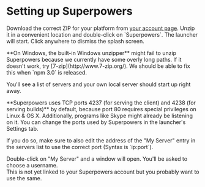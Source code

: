 # Setting up Superpowers

<div class="action">
  <p>Download the correct ZIP for your platform from <a href="https://sparklinlabs.com/account" target="_blank">your account page</a>.  
  Unzip it in a convenient location and double-click on `Superpowers`.  
  The launcher will start. Click anywhere to dismiss the splash screen.
</div>

<div class="note">
  <p>**On Windows, the built-in Windows unzipper** might fail to unzip Superpowers because we currently have some overly long paths.  
  If it doesn't work, try [7-zip](http://www.7-zip.org/). We should be able to fix this when `npm 3.0` is released.
</div>

You'll see a list of servers and your own local server should start up right away.

<div class="note">
  <p>**Superpowers uses TCP ports 4237 (for serving the client) and 4238 (for serving builds)** by default, because port 80 requires special privileges on Linux &amp; OS X. Additionally, programs like Skype might already be listening on it. You can change the ports used by Superpowers in the launcher's Settings tab.

  <p>If you do so, make sure to also edit the address of the "My Server" entry in the servers list to use the correct port (Syntax is `ip:port`).
</div>

Double-click on "My Server" and a window will open. You'll be asked to choose a username.  
This is not yet linked to your Superpowers account but you probably want to use the same.
